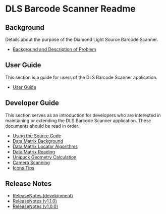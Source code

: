 DLS Barcode Scanner Readme
==========================

Background
----------
Details about the purpose of the Diamond Light Source Barcode Scanner.

* [Background and Description of Problem](docs/problem.md)

User Guide
----------
This section is a guide for users of the DLS Barcode Scanner application.

* [User Guide](docs/user-guide.md)


Developer Guide
---------------
This section serves as an introduction for developers who are interested in maintaining or extending the DLS Barcode Scanner application. These documents should be read in order.

* [Using the Source Code](docs/code.md)
* [Data Matrix Background](docs/datamatrix.md)
* [Data Matrix Locator Algorithms](docs/datamatrix-locator.md)
* [Data Matrix Reading](docs/datamatrix-reader.md)
* [Unipuck Geometry Calculation](docs/unipuck.md)
* [Camera Scanning](docs/scanning.md)
* [Icons Tips](docs/icons_tips.md)

Release Notes
-------------
* [ReleaseNotes (development)](docs/release-notes/release-notes-dev.md)
* [ReleaseNotes (v1.1.0)](docs/release-notes/release-notes-v1_1_0.md)
* [ReleaseNotes (v1.0.0)](docs/release-notes/release-notes-v1_0_0.md)
